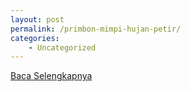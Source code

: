 ```yaml
---
layout: post
permalink: /primbon-mimpi-hujan-petir/
categories:
    - Uncategorized
---
```


[Baca Selengkapnya](/01)